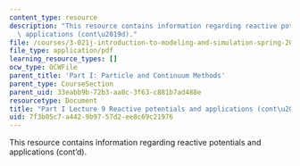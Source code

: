```yaml
---
content_type: resource
description: "This resource contains information regarding reactive potentials and\
  \ applications (cont\u2019d)."
file: /courses/3-021j-introduction-to-modeling-and-simulation-spring-2012/7f3b05c7a4429b9757d2ee8c69c21976_MIT3_021JS12_P1_L9.pdf
file_type: application/pdf
learning_resource_types: []
ocw_type: OCWFile
parent_title: 'Part I: Particle and Continuum Methods'
parent_type: CourseSection
parent_uid: 33eabb9b-72b3-aa0c-3f63-c881b7ad488e
resourcetype: Document
title: "Part I Lecture 9 Reactive potentials and applications (cont\u2019d)"
uid: 7f3b05c7-a442-9b97-57d2-ee8c69c21976
---
```

This resource contains information regarding reactive potentials and applications (cont’d).

